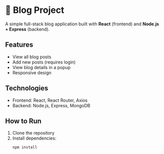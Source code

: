 # 📝 Blog Project

A simple full-stack blog application built with **React** (frontend) and **Node.js + Express** (backend).

## Features
- View all blog posts
- Add new posts (requires login)
- View blog details in a popup
- Responsive design

## Technologies
- Frontend: React, React Router, Axios
- Backend: Node.js, Express, MongoDB

## How to Run
1. Clone the repository
2. Install dependencies:
   ```bash
   npm install
